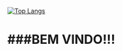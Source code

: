 [![Top Langs](https://github-readme-stats.vercel.app/api/top-langs/?username=cleberpereiraa&langs_count=8)](https://github.com/anuraghazra/github-readme-stats)
<h1>###BEM VINDO!!!</h1>
